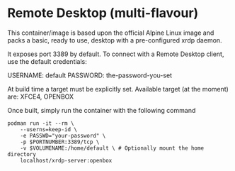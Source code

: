 # Remote Desktop (multi-flavour)
This container/image is based upon the official Alpine Linux image and packs a basic, ready to use, desktop with a pre-configured xrdp daemon.

It exposes port 3389 by default. To connect with a Remote Desktop client, use the default credentials:

USERNAME: default
PASSWORD: the-password-you-set

At build time a target must be explicitly set.
Available target (at the moment) are: XFCE4, OPENBOX

Once built, simply run the container with the following command

```
podman run -it --rm \
    --userns=keep-id \
    -e PASSWD="your-password" \
    -p $PORTNUMBER:3389/tcp \
    -v $VOLUMENAME:/home/default \ # Optionally mount the home directory
    localhost/xrdp-server:openbox
```
